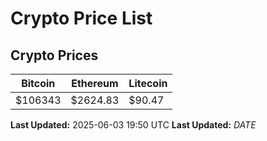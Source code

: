 # Crypto Price List

## Crypto Prices
| Bitcoin | Ethereum | Litecoin |
| ------- | -------- | -------- |
| $106343 | $2624.83 | $90.47 |
**Last Updated:** 2025-06-03 19:50 UTC
**Last Updated:** $DATE$
